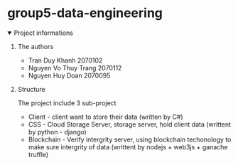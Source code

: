 # group5-data-engineering

<!--
[![Contributors][contributors-shield]][contributors-url]
[![Forks][forks-shield]][forks-url]
[![Stargazers][stars-shield]][stars-url]
[![Issues][issues-shield]][issues-url]
[![MIT License][license-shield]][license-url]
-->




<details open="open">
  <summary>Project informations</summary>
  <ol>
    <li>
      <p>The authors<p>
      <ul>
        <li>Tran Duy Khanh 2070102</li>
        <li>Nguyen Vo Thuy Trang 2070112</li>
        <li>Nguyen Huy Doan 2070095</li>
      </ul>
    </li>
    <li>
      <p>Structure</p>
      <p>The project include 3 sub-project</p>
      <ul>
        <li>Client - client want to store their data (written by C#)</li>
        <li>CSS - Cloud Storage Server, storage server, hold client data (writtent by python - django)</li>
        <li>Blockchain - Verify  intergrity server, using blockchain techonology to make sure intergrity of data (writtent by nodejs + web3js + ganache truffle)</li>
      </ul>
    </li>
  </ol>
</details>


<!-- MARKDOWN LINKS & IMAGES -->
<!-- https://www.markdownguide.org/basic-syntax/#reference-style-links -->
[contributors-shield]: https://img.shields.io/github/contributors/othneildrew/Best-README-Template.svg?style=for-the-badge
[contributors-url]: https://github.com/othneildrew/Best-README-Template/graphs/contributors
[forks-shield]: https://img.shields.io/github/forks/othneildrew/Best-README-Template.svg?style=for-the-badge
[forks-url]: https://github.com/othneildrew/Best-README-Template/network/members
[stars-shield]: https://img.shields.io/github/stars/othneildrew/Best-README-Template.svg?style=for-the-badge
[stars-url]: https://github.com/othneildrew/Best-README-Template/stargazers
[issues-shield]: https://img.shields.io/github/issues/othneildrew/Best-README-Template.svg?style=for-the-badge
[issues-url]: https://github.com/othneildrew/Best-README-Template/issues
[license-shield]: https://img.shields.io/github/license/othneildrew/Best-README-Template.svg?style=for-the-badge
[license-url]: https://github.com/othneildrew/Best-README-Template/blob/master/LICENSE.txt
[linkedin-shield]: https://img.shields.io/badge/-LinkedIn-black.svg?style=for-the-badge&logo=linkedin&colorB=555
[linkedin-url]: https://linkedin.com/in/othneildrew
[product-screenshot]: images/screenshot.png